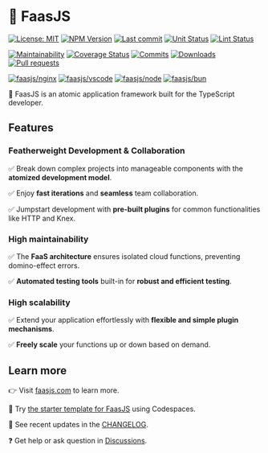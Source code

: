 # 🚀 FaasJS

[![License: MIT](https://img.shields.io/npm/l/faasjs.svg)](https://github.com/faasjs/faasjs/blob/main/packages/faasjs/LICENSE)
[![NPM Version](https://img.shields.io/npm/v/faasjs.svg)](https://www.npmjs.com/package/faasjs)
[![Last commit](https://img.shields.io/github/last-commit/faasjs/faasjs)](https://github.com/faasjs/faasjs)
[![Unit Status](https://github.com/faasjs/faasjs/actions/workflows/unit.yml/badge.svg)](https://github.com/faasjs/faasjs/actions/workflows/unit.yml)
[![Lint Status](https://github.com/faasjs/faasjs/actions/workflows/lint.yml/badge.svg)](https://github.com/faasjs/faasjs/actions/workflows/lint.yml)

[![Maintainability](https://api.codeclimate.com/v1/badges/ed918d6b0ecc951f7924/maintainability)](https://codeclimate.com/github/faasjs/faasjs/maintainability)
[![Coverage Status](https://img.shields.io/codecov/c/github/faasjs/faasjs.svg)](https://app.codecov.io/gh/faasjs/faasjs)
[![Commits](https://img.shields.io/github/commit-activity/y/faasjs/faasjs)](https://github.com/faasjs/faasjs)
[![Downloads](https://img.shields.io/npm/dm/@faasjs/func)](https://github.com/faasjs/faasjs)
[![Pull requests](https://img.shields.io/github/issues-pr-closed/faasjs/faasjs)](https://github.com/faasjs/faasjs/pulls)

[![faasjs/nginx](https://img.shields.io/badge/Docker-faasjs%2Fnginx-blue)](https://hub.docker.com/repository/docker/faasjs/nginx)
[![faasjs/vscode](https://img.shields.io/badge/Docker-faasjs%2Fvscode-blue)](https://hub.docker.com/repository/docker/faasjs/vscode)
[![faasjs/node](https://img.shields.io/badge/Docker-faasjs%2Fnode-blue)](https://hub.docker.com/repository/docker/faasjs/node)
[![faasjs/bun](https://img.shields.io/badge/Docker-faasjs%2Fbun-blue)](https://hub.docker.com/repository/docker/faasjs/bun)

🚀 FaasJS is an atomic application framework built for the TypeScript developer.

## Features

### Featherweight Development & Collaboration

✅ Break down complex projects into manageable components with the **atomized development model**.

✅ Enjoy **fast iterations** and **seamless** team collaboration.

✅ Jumpstart development with **pre-built plugins** for common functionalities like HTTP and Knex.

### High maintainability

✅ The **FaaS architecture** ensures isolated cloud functions, preventing domino-effect errors.

✅ **Automated testing tools** built-in for **robust and efficient testing**.

### High scalability

✅ Extend your application effortlessly with **flexible and simple plugin mechanisms**.

✅ **Freely scale** your functions up or down based on demand.

## Learn more

👉 Visit [faasjs.com](https://faasjs.com) to learn more.

🔨 Try [the starter template for FaasJS](https://github.com/faasjs/starter) using Codespaces.

📄 See recent updates in the [CHANGELOG](https://faasjs.com/CHANGELOG.html).

❓ Get help or ask question in [Discussions](https://github.com/orgs/faasjs/discussions).
